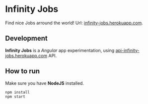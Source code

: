 # Infinity Jobs

Find nice Jobs arround the world!
Url: [infinity-jobs.herokuapp.com](infinity-jobs.herokuapp.com).

## Development

**Infinity Jobs** is a *Angular* app experimentation, using [api-infinity-jobs.herokuapp.com](https://github.com/abekroenem/api-infinity-jobs) API.

## How to run

Make sure you have **NodeJS** installed.

```shell
npm install
npm start 
```
